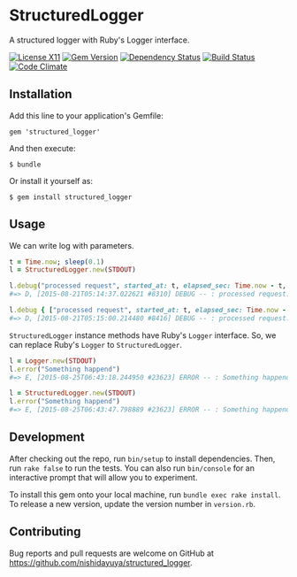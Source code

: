 # StructuredLogger

A structured logger with Ruby's Logger interface.

[![License X11](https://img.shields.io/badge/license-X11-brightgreen.svg)](https://raw.githubusercontent.com/nishidayuya/structured_logger/master/LICENSE.txt)
[![Gem Version](https://badge.fury.io/rb/structured_logger.svg)](http://badge.fury.io/rb/structured_logger)
[![Dependency Status](https://gemnasium.com/nishidayuya/structured_logger.svg)](https://gemnasium.com/nishidayuya/structured_logger)
[![Build Status](https://travis-ci.org/nishidayuya/structured_logger.svg?branch=master)](https://travis-ci.org/nishidayuya/structured_logger)
[![Code Climate](https://codeclimate.com/github/nishidayuya/structured_logger/badges/gpa.svg)](https://codeclimate.com/github/nishidayuya/structured_logger)

## Installation

Add this line to your application's Gemfile:

    gem 'structured_logger'

And then execute:

    $ bundle

Or install it yourself as:

    $ gem install structured_logger

## Usage

We can write log with parameters.

```ruby
t = Time.now; sleep(0.1)
l = StructuredLogger.new(STDOUT)

l.debug("processed request", started_at: t, elapsed_sec: Time.now - t, status: "ok")
#=> D, [2015-08-21T05:14:37.022621 #8310] DEBUG -- : processed request: started_at=2015-08-21 05:14:36 +0900 elapsed_sec=0.100156444 status="ok"

l.debug { ["processed request", started_at: t, elapsed_sec: Time.now - t, status: "ok"] }
#=> D, [2015-08-21T05:15:00.214480 #8416] DEBUG -- : processed request: started_at=2015-08-21 05:15:00 +0900 elapsed_sec=0.100193648 status="ok"
```

`StructuredLogger` instance methods have Ruby's `Logger` interface. So, we can replace Ruby's `Logger` to `StructuredLogger`.

```ruby
l = Logger.new(STDOUT)
l.error("Something happend")
#=> E, [2015-08-25T06:43:18.244950 #23623] ERROR -- : Something happend

l = StructuredLogger.new(STDOUT)
l.error("Something happend")
#=> E, [2015-08-25T06:43:47.798889 #23623] ERROR -- : Something happend
```

## Development

After checking out the repo, run `bin/setup` to install dependencies. Then, run `rake false` to run the tests. You can also run `bin/console` for an interactive prompt that will allow you to experiment.

To install this gem onto your local machine, run `bundle exec rake install`. To release a new version, update the version number in `version.rb`.

## Contributing

Bug reports and pull requests are welcome on GitHub at https://github.com/nishidayuya/structured_logger.
